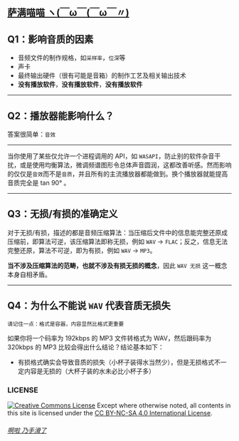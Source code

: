 ﻿## [萨满喵喵 ヽ(￣ω￣(￣ω￣〃)](https://emlvirus.github.io/)

## Q1：影响音质的因素

* 音频文件的制作规格，如`采样率`，`位深`等
* 声卡
* 最终输出硬件（很有可能是音箱）的制作工艺及相关输出技术
* **没有播放软件**，**没有播放软件**，**没有播放软件**

---

## Q2：播放器能影响什么？

答案很简单：`音效`

---

当你使用了某些仅允许一个进程调用的 API，如 `WASAPI`，防止别的软件杂音干扰，或是使用均衡算法，微调频谱图形令总体声音圆润，这都改善听感。然而影响的仅仅是`音效`而不是`音质`，并且所有的主流播放器都能做到。换个播放器就能提高音质完全是 tan 90° 。

---

## Q3：无损/有损的准确定义

对于无损/有损，描述的都是音频压缩算法：当压缩后文件中的信息能完整还原成压缩前，即算法可逆，该压缩算法即称无损，例如 `WAV` → `FLAC`；反之，信息无法完整还原，算法不可逆，即为有损，例如 `WAV` → `MP3`。

**当不涉及压缩算法的范畴，也就不涉及有损无损的概念**，因此 `WAV 无损` 这一概念本身自相矛盾。

---

## Q4：为什么不能说 `WAV` 代表音质无损失

```
请记住一点：格式是容器，内容显然比格式更重要
```

如果你将一个码率为 192kbps 的 MP3 文件转格式为 WAV，然后跟码率为 320kbps 的 MP3 比较会得出什么结论？结论基本如下：

* 有损格式确实会导致音质的损失（小杯子装得水当然少），但是无损格式不一定内容是无损的（大杯子装的水未必比小杯子多）

### LICENSE
<a rel="license" href="http://creativecommons.org/licenses/by-nc-sa/4.0/"><img alt="Creative Commons License" style="border-width:0" src="https://i.creativecommons.org/l/by-nc-sa/4.0/88x31.png" /></a> Except where otherwise noted, all contents in this site is licensed under the <a rel="license" href="http://creativecommons.org/licenses/by-nc-sa/4.0/">CC BY-NC-SA 4.0 International License</a>.

###### [啊啦 乃手滑了](..\homepage.html#table-of-contents)

